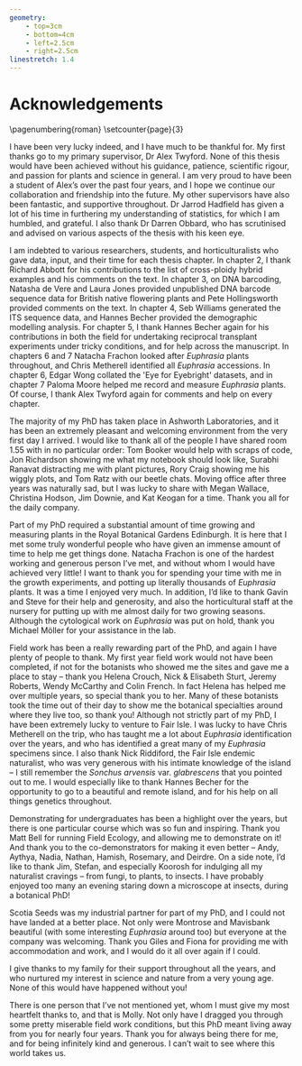 ```yaml
---
geometry:
    - top=3cm
    - bottom=4cm
    - left=2.5cm
    - right=2.5cm
linestretch: 1.4
---
```


# Acknowledgements

\pagenumbering{roman}
\setcounter{page}{3}

I have been very lucky indeed, and I have much to be thankful for. My first thanks go to my primary supervisor, Dr Alex Twyford. None of this thesis would have been achieved without his guidance, patience, scientific rigour, and passion for plants and science in general. I am very proud to have been a student of Alex’s over the past four years, and I hope we continue our collaboration and friendship into the future. My other supervisors have also been fantastic, and supportive throughout. Dr Jarrod Hadfield has given a lot of his time in furthering my understanding of statistics, for which I am humbled, and grateful. I also thank Dr Darren Obbard, who has scrutinised and advised on various aspects of the thesis with his keen eye.

I am indebted to various researchers, students, and horticulturalists who gave data, input, and their time for each thesis chapter. In chapter 2, I thank Richard Abbott for his contributions to the list of cross-ploidy hybrid examples and his comments on the text. In chapter 3, on DNA barcoding, Natasha de Vere and Laura Jones provided unpublished DNA barcode sequence data for British native flowering plants and Pete Hollingsworth provided comments on the text. In chapter 4, Seb Williams generated the ITS sequence data, and Hannes Becher provided the demographic modelling analysis. For chapter 5, I thank Hannes Becher again for his contributions in both the field for undertaking reciprocal transplant experiments under tricky conditions, and for help across the manuscript. In chapters 6 and 7 Natacha Frachon looked after *Euphrasia* plants throughout, and Chris Metherell identified all *Euphrasia* accessions. In chapter 6, Edgar Wong collated the 'Eye for Eyebright' datasets, and in chapter 7 Paloma Moore helped me record and measure *Euphrasia* plants. Of course, I thank Alex Twyford again for comments and help on every chapter.

The majority of my PhD has taken place in Ashworth Laboratories, and it has been an extremely pleasant and welcoming environment from the very first day I arrived. I would like to thank all of the people I have shared room 1.55 with in no particular order: Tom Booker would help with scraps of code, Jon Richardson showing me what my notebook should look like, Surabhi Ranavat distracting me with plant pictures, Rory Craig showing me his wiggly plots, and Tom Ratz with our beetle chats. Moving office after three years was naturally sad, but I was lucky to share with Megan Wallace, Christina Hodson, Jim Downie, and Kat Keogan for a time. Thank you all for the daily company. 

Part of my PhD required a substantial amount of time growing and measuring plants in the Royal Botanical Gardens Edinburgh. It is here that I met some truly wonderful people who have given an immense amount of time to help me get things done. Natacha Frachon is one of the hardest working and generous person I’ve met, and without whom I would have achieved very little! I want to thank you for spending your time with me in the growth experiments, and potting up literally thousands of *Euphrasia* plants. It was a time I enjoyed very much. In addition, I’d like to thank Gavin and Steve for their help and generosity, and also the horticultural staff at the nursery for putting up with me almost daily for two growing seasons. Although the cytological work on *Euphrasia* was put on hold, thank you Michael Möller for your assistance in the lab. 

Field work has been a really rewarding part of the PhD, and again I have plenty of people to thank. My first year field work would not have been completed, if not for the botanists who showed me the sites and gave me a place to stay – thank you Helena Crouch, Nick & Elisabeth Sturt, Jeremy Roberts, Wendy McCarthy and Colin French. In fact Helena has helped me over multiple years, so special thank you to her. Many of these botanists took the time out of their day to show me the botanical specialties around where they live too, so thank you! Although not strictly part of my PhD, I have been extremely lucky to venture to Fair Isle. I was lucky to have Chris Metherell on the trip, who has taught me a lot about *Euphrasia* identification over the years, and who has identified a great many of my *Euphrasia* specimens since. I also thank Nick Riddiford, the Fair Isle endemic naturalist, who was very generous with his intimate knowledge of the island – I still remember the *Sonchus arvensis* var. *glabrescens* that you pointed out to me. I would especially like to thank Hannes Becher for the opportunity to go to a beautiful and remote island, and for his help on all things genetics throughout.

Demonstrating for undergraduates has been a highlight over the years, but there is one particular course which was so fun and inspiring. Thank you Matt Bell for running Field Ecology, and allowing me to demonstrate on it! And thank you to the co-demonstrators for making it even better – Andy, Aythya, Nadia, Nathan, Hamish, Rosemary, and Deirdre. On a side note, I’d like to thank Jim, Stefan, and especially Koorosh for indulging all my naturalist cravings – from fungi, to plants, to insects. I have probably enjoyed too many an evening staring down a microscope at insects, during a botanical PhD!

Scotia Seeds was my industrial partner for part of my PhD, and I could not have landed at a better place. Not only were Montrose and Mavisbank beautiful (with some interesting *Euphrasia* around too) but everyone at the company was welcoming. Thank you Giles and Fiona for providing me with accommodation and work, and I would do it all over again if I could.

I give thanks to my family for their support throughout all the years, and who nurtured my interest in science and nature from a very young age. None of this would have happened without you!

There is one person that I’ve not mentioned yet, whom I must give my most heartfelt thanks to, and that is Molly. Not only have I dragged you through some pretty miserable field work conditions, but this PhD meant living away from you for nearly four years. Thank you for always being there for me, and for being infinitely kind and generous. I can’t wait to see where this world takes us.

